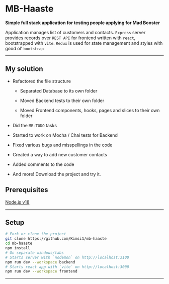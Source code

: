 # MB-Haaste

**Simple full stack application for testing people applying for Mad Booster**

Application manages list of customers and contacts. `Express` server provides records over `REST API` for frontend written with `react`, bootstrapped with `vite`. `Redux` is used for state management and styles with good ol' `bootstrap`



---
## My solution

- Refactored the file structure

    - Separated Database to its own folder

    - Moved Backend tests to their own folder

    - Moved Frontend components, hooks, pages and slices to their own folder

- Did the `MB-TODO` tasks

- Started to work on Mocha / Chai tests for Backend

- Fixed various bugs and misspellings in the code

- Created a way to add new customer contacts

- Added comments to the code

- And more! Download the project and try it.


## Prerequisites

[Node.js v18](https://nodejs.org/en/download/current)

---

## Setup

```bash
# Fork or clone the project
git clone https://github.com/Kimsi1/mb-haaste
cd mb-haaste
npm install
# On separate windows/tabs
# Starts server with `nodemon` on http://localhost:3100
npm run dev --workspace backend
# Starts react app with `vite` on http://localhost:3000
npm run dev --workspace frontend


```
---
